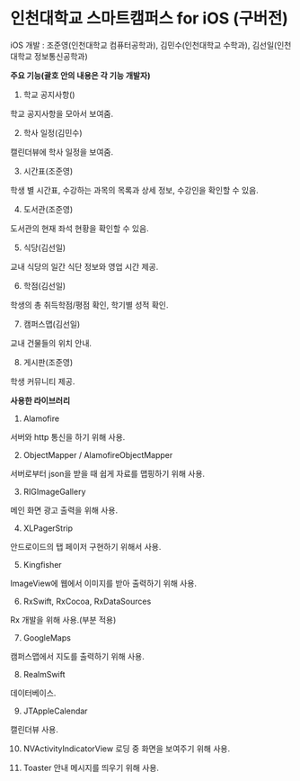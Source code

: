 # 인천대학교 스마트캠퍼스 for iOS (구버전)

iOS 개발 : 조준영(인천대학교 컴퓨터공학과), 김민수(인천대학교 수학과), 김선일(인천대학교 정보통신공학과)

<b>주요 기능(괄호 안의 내용은 각 기능 개발자)</b>

1. 학교 공지사항()

학교 공지사항을 모아서 보여줌.

2. 학사 일정(김민수)

캘린더뷰에 학사 일정을 보여줌.

3. 시간표(조준영)

학생 별 시간표, 수강하는 과목의 목록과 상세 정보, 수강인을 확인할 수 있음.

4. 도서관(조준영)

도서관의 현재 좌석 현황을 확인할 수 있음.

5. 식당(김선일)

교내 식당의 일간 식단 정보와 영업 시간 제공.

6. 학점(김선일)

학생의 총 취득학점/평점 확인, 학기별 성적 확인.

7. 캠퍼스맵(김선일)

교내 건물들의 위치 안내.

8. 게시판(조준영)

학생 커뮤니티 제공.


<b>사용한 라이브러리</b>

1. Alamofire

서버와 http 통신을 하기 위해 사용.

2. ObjectMapper / AlamofireObjectMapper

서버로부터 json을 받을 때 쉽게 자료를 맵핑하기 위해 사용.

3. RIGImageGallery

메인 화면 광고 출력을 위해 사용.

4. XLPagerStrip

안드로이드의 탭 페이저 구현하기 위해서 사용.

5. Kingfisher

ImageView에 웹에서 이미지를 받아 출력하기 위해 사용.

6. RxSwift, RxCocoa, RxDataSources

Rx 개발을 위해 사용.(부분 적용)

7. GoogleMaps

캠퍼스맵에서 지도를 출력하기 위해 사용.

8. RealmSwift

데이터베이스.

9. JTAppleCalendar

캘린더뷰 사용.

10. NVActivityIndicatorView
로딩 중 화면을 보여주기 위해 사용.

11. Toaster
안내 메시지를 띄우기 위해 사용.
